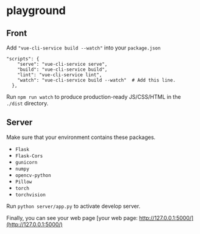 # playground

## Front

Add ```"vue-cli-service build --watch"``` into your `package.json`

```
"scripts": {
    "serve": "vue-cli-service serve",
    "build": "vue-cli-service build",
    "lint": "vue-cli-service lint",
    "watch": "vue-cli-service build --watch"  # Add this line.
  },
```

Run ```npm run watch``` to produce production-ready JS/CSS/HTML in the `./dist` directory.

## Server

Make sure that your environment contains these packages.
- `Flask`
- `Flask-Cors`
- `gunicorn`
- `numpy`
- `opencv-python`
- `Pillow`
- `torch`
- `torchvision`

Run ```python server/app.py``` to activate develop server.

Finally, you can see your web page [your web page: http://127.0.0.1:5000/](http://127.0.0.1:5000/)